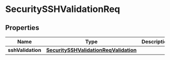 # SecuritySSHValidationReq

## Properties
Name | Type | Description | Notes
------------ | ------------- | ------------- | -------------
**sshValidation** | [**SecuritySSHValidationReqValidation**](SecuritySSHValidationReqValidation.md) |  |  [optional]
